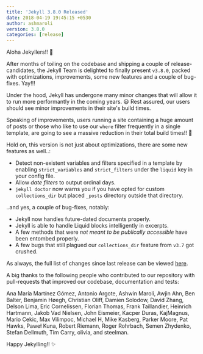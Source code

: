 ```yaml
---
title: 'Jekyll 3.8.0 Released'
date: 2018-04-19 19:45:15 +0530
author: ashmaroli
version: 3.8.0
categories: [release]
---
```


Aloha Jekyllers!! :wave:

After months of toiling on the codebase and shipping a couple of release-candidates, the Jekyll Team is delighted to finally
present `v3.8.0`, packed with optimizations, improvements, some new features and a couple of bug-fixes. Yay!!!

Under the hood, Jekyll has undergone many minor changes that will allow it to run more performantly in the coming years. :smiley:
Rest assured, our users should see minor improvements in their site's build times.

Speaking of improvements, users running a site containing a huge amount of posts or those who like to use our `where` filter
frequently in a single template, are going to see a massive reduction in their total build times!! :tada:

Hold on, this version is not just about optimizations, there are some new features as well..:
  * Detect non-existent variables and filters specified in a template by enabling `strict_variables` and `strict_filters` under the
  `liquid` key in your config file.
  * Allow *date filters* to output ordinal days.
  * `jekyll doctor` now warns you if you have opted for custom `collections_dir` but placed `_posts` directory outside that
  directory.

..and yes, a couple of bug-fixes, notably:
  * Jekyll now handles future-dated documents properly.
  * Jekyll is able to handle Liquid blocks intelligently in excerpts.
  * A few methods that were *not meant to be publically accessible* have been entombed properly.
  * A few bugs that still plagued our `collections_dir` feature from `v3.7` got crushed.

As always, the full list of changes since last release can be viewed [here](/docs/history/#v3-8-0).

A big thanks to the following people who contributed to our repository with pull-requests that improved our codebase, documentation
and tests:

Ana María Martínez Gómez, Antonio Argote, Ashwin Maroli, Awjin Ahn, Ben Balter, Benjamin Høegh, Christian Oliff, Damien Solodow,
David Zhang, Delson Lima, Eric Cornelissen, Florian Thomas, Frank Taillandier, Heinrich Hartmann, Jakob Vad Nielsen, John Eismeier,
Kacper Duras, KajMagnus, Mario Cekic, Max Vilimpoc, Michael H, Mike Kasberg, Parker Moore, Pat Hawks, Paweł Kuna, Robert Riemann,
Roger Rohrbach, Semen Zhydenko, Stefan Dellmuth, Tim Carry, olivia, and steelman.

Happy Jekylling!! :sparkles:
